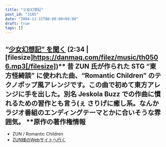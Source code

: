 ```yaml
---
title: "少女幻想記"
post_id: "3185"
date: "2004-11-15T00:00:00+09:00"
draft: true
tags: []
---
```



## “[少女幻想記” を聞く](https://danmaq.com/filez/music/th0506.mp3) (2:34 | [filesize]https://danmaq.com/filez/music/th0506.mp3[/filesize])** 昔 ZUN 氏が作られた STG “東方怪綺談” に使われた曲、“Romantic Children” のテクノポップ風アレンジです。この曲で初めて東方アレンジに手を出した。別名 Jeskola Buzz での作曲に慣れるための習作とも言う(ぇ さりげに癒し系。なんかラジオ番組のエンディングテーマとかに合いそうな雰囲気。  **原作の著作権情報

  * ZUN / Romantic Children
  * [ZUN様のWebサイトへ行く](http://www16.big.or.jp/%7Ezun/)
